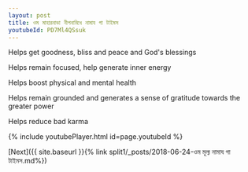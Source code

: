 ```yaml
---
layout: post
title: ওম মাহারনাভা নীপনাবিধে নামায গা টাইমস
youtubeId: PD7Ml4QSsuk
---
```

 
 
Helps get goodness, bliss and peace and God's blessings
 
Helps remain focused, help generate inner energy 
 
Helps boost physical and mental health 
 
Helps remain grounded and generates a sense of gratitude towards the greater power 
 
Helps reduce bad karma
 
 
 
 


{% include youtubePlayer.html id=page.youtubeId %}
 
[Next]({{ site.baseurl }}{% link  split1/_posts/2018-06-24-ওম মূল্য নামায গা টাইমস.md%})
 
